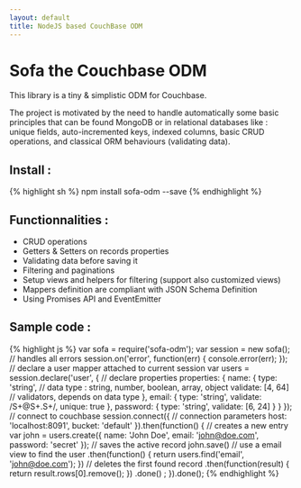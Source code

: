 ```yaml
---
layout: default
title: NodeJS based CouchBase ODM
---
```


# Sofa the Couchbase ODM

This library is a tiny & simplistic ODM for Couchbase. 

The project is motivated by the need to handle automatically some basic principles 
that can be found MongoDB or in relational databases like : unique fields, auto-incremented keys, 
indexed columns, basic CRUD operations, and classical ORM behaviours (validating data).

## Install :

{% highlight sh %}
npm install sofa-odm --save
{% endhighlight %}

## Functionnalities :

* CRUD operations
* Getters & Setters on records properties
* Validating data before saving it
* Filtering and paginations
* Setup views and helpers for filtering (support also customized views)
* Mappers definition are compliant with JSON Schema Definition
* Using Promises API and EventEmitter

## Sample code :

{% highlight js %}
var sofa = require('sofa-odm');
var session = new sofa();
// handles all errors
session.on('error', function(err) {
  console.error(err);
});
// declare a user mapper attached to current session
var users = session.declare('user', {
  // declare properties
  properties: {
    name: {
      type: 'string',       // data type : string, number, boolean, array, object
      validate: [4, 64]     // validators, depends on data type
    },
    email: {
      type: 'string',
      validate: /S+@S+\.S+/,
      unique: true
    },
    password: {
      type: 'string',
      validate: [6, 24]
    }
  }
});
// connect to couchbase
session.connect({
  // connection parameters
  host: 'localhost:8091',
  bucket: 'default'
}).then(function() {
  // creates a new entry
  var john = users.create({
    name: 'John Doe',
    email: 'john@doe.com',
    password: 'secret'
  });
  // saves the active record
  john.save()
    // use a email view to find the user
    .then(function() {
      return users.find('email', 'john@doe.com');
    })
    // deletes the first found record
    .then(function(result) {
      return result.rows[0].remove();
    })
    .done()
  ;
}).done();
{% endhighlight %}
